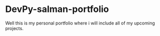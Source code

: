 # DevPy-salman-portfolio
Well this is my personal portfolio where i will include all of my upcoming projects. 
